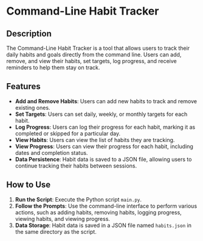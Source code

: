 # Command-Line Habit Tracker

## Description

The Command-Line Habit Tracker is a tool that allows users to track their daily habits and goals directly from the command line. Users can add, remove, and view their habits, set targets, log progress, and receive reminders to help them stay on track.

## Features

- **Add and Remove Habits**: Users can add new habits to track and remove existing ones.
- **Set Targets**: Users can set daily, weekly, or monthly targets for each habit.
- **Log Progress**: Users can log their progress for each habit, marking it as completed or skipped for a particular day.
- **View Habits**: Users can view the list of habits they are tracking.
- **View Progress**: Users can view their progress for each habit, including dates and completion status.
- **Data Persistence**: Habit data is saved to a JSON file, allowing users to continue tracking their habits between sessions.

## How to Use

1. **Run the Script**: Execute the Python script `main.py`.
2. **Follow the Prompts**: Use the command-line interface to perform various actions, such as adding habits, removing habits, logging progress, viewing habits, and viewing progress.
3. **Data Storage**: Habit data is saved in a JSON file named `habits.json` in the same directory as the script.


